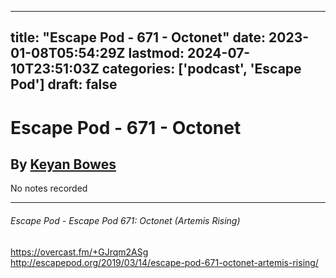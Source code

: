 
---
title: "Escape Pod - 671 - Octonet"
date: 2023-01-08T05:54:29Z
lastmod: 2024-07-10T23:51:03Z
categories: ['podcast', 'Escape Pod']
draft: false
---


# Escape Pod - 671 - Octonet
## By [Keyan Bowes](https://escapepod.org/people/keyan-bowes/)

No notes recorded

- - -
###### Escape Pod - Escape Pod 671: Octonet (Artemis Rising)

https://overcast.fm/+GJrqm2ASg  
http://escapepod.org/2019/03/14/escape-pod-671-octonet-artemis-rising/

<!-- #public #podcast #Escape Pod# -->

<!-- {BearID:7B4B4D21-32EA-4DD6-AC88-8DAC8FF09479-28016-00002D97D1A802BE} -->
